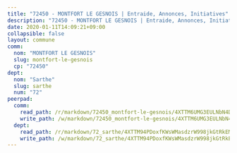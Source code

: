 ```yaml
---
title: "72450 - MONTFORT LE GESNOIS | Entraide, Annonces, Initiatives"
description: "72450 - MONTFORT LE GESNOIS | Entraide, Annonces, Initiatives"
date: 2020-01-11T14:09:21+09:00
collapsible: false
layout: commune
comm:
  nom: "MONTFORT LE GESNOIS"
  slug: montfort-le-gesnois
  cp: "72450"
dept:
  nom: "Sarthe"
  slug: sarthe
  num: "72"
peerpad:
  comm:
    read_path: /r/markdown/72450_montfort-le-gesnois/4XTTM6UMG3EULNbN4DF95j5zcJVyxN6kjYcNwqxjc9yHV4evU
    write_path: /w/markdown/72450_montfort-le-gesnois/4XTTM6UMG3EULNbN4DF95j5zcJVyxN6kjYcNwqxjc9yHV4evU-K3TgUmgkqKu3CKsLp7RNBtA12VMQVhKktDQBNxetJDKGvPLCEsWaeDSuwAcPPJY5B9P719z3iNpGefuywNZcVCv9r2ndZpauyrhT9yX54PatjgdfA2YM3LFKF9gKeSksPS6pmeYY
  dept:
    read_path: /r/markdown/72_sarthe/4XTTM94PDoxfKWsWMasdzrW998jkGtRkEM3CSUC42xSpuJKZ5
    write_path: /w/markdown/72_sarthe/4XTTM94PDoxfKWsWMasdzrW998jkGtRkEM3CSUC42xSpuJKZ5-K3TgTpjFyG67yVeuXvSAfSYzY4Yx2FMtDhgpv5HM2EDBJRVMn95z33xx4XjRNYNVaVsBPQ1t4pG9MoyNqwTqa8mcnEUB8rK4BMVbvUhCtGWCPSFnDCaT8GJTyimDgsCirLN3zswh
---
```


